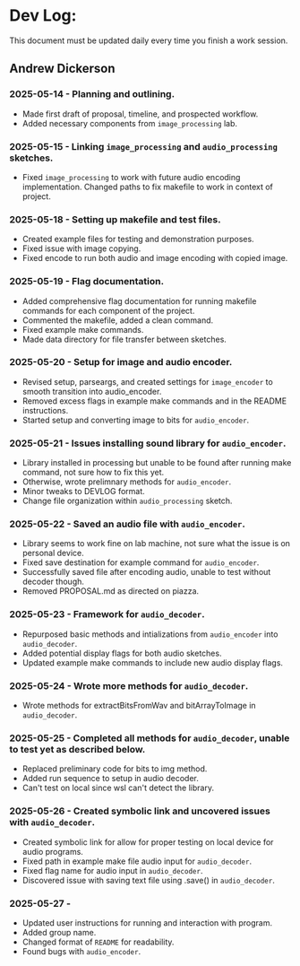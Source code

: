 # Dev Log:

This document must be updated daily every time you finish a work session.

## Andrew Dickerson

### 2025-05-14 - Planning and outlining.
- Made first draft of proposal, timeline, and prospected workflow.
- Added necessary components from `image_processing` lab.

### 2025-05-15 - Linking `image_processing` and `audio_processing` sketches.
- Fixed `image_processing` to work with future audio encoding implementation. Changed paths to fix makefile to work in context of project.

### 2025-05-18 - Setting up makefile and test files.
- Created example files for testing and demonstration purposes. 
- Fixed issue with image copying.
- Fixed encode to run both audio and image encoding with copied image.

### 2025-05-19 - Flag documentation.
- Added comprehensive flag documentation for running makefile commands for each component of the project.
- Commented the makefile, added a clean command.
- Fixed example make commands.
- Made data directory for file transfer between sketches.

### 2025-05-20 - Setup for image and audio encoder.
- Revised setup, parseargs, and created settings for `image_encoder` to smooth transition into audio_encoder.
- Removed excess flags in example make commands and in the README instructions.
- Started setup and converting image to bits for `audio_encoder`.

### 2025-05-21 - Issues installing sound library for `audio_encoder`.
- Library installed in processing but unable to be found after running make command, not sure how to fix this yet.
- Otherwise, wrote prelimnary methods for `audio_encoder`.
- Minor tweaks to DEVLOG format.
- Change file organization within `audio_processing` sketch.

### 2025-05-22 - Saved an audio file with `audio_encoder`.
- Library seems to work fine on lab machine, not sure what the issue is on personal device.
- Fixed save destination for example command for `audio_encoder`.
- Successfully saved file after encoding audio, unable to test without decoder though. 
- Removed PROPOSAL.md as directed on piazza.

### 2025-05-23 - Framework for `audio_decoder`.
- Repurposed basic methods and intializations from `audio_encoder` into `audio_decoder`.
- Added potential display flags for both audio sketches.
- Updated example make commands to include new audio display flags.

### 2025-05-24 - Wrote more methods for `audio_decoder`.
- Wrote methods for extractBitsFromWav and bitArrayToImage in `audio_decoder`.

### 2025-05-25 - Completed all methods for `audio_decoder`, unable to test yet as described below.
- Replaced preliminary code for bits to img method.
- Added run sequence to setup in audio decoder.
- Can't test on local since wsl can't detect the library.

### 2025-05-26 - Created symbolic link and uncovered issues with `audio_decoder`.
- Created symbolic link for allow for proper testing on local device for audio programs.
- Fixed path in example make file audio input for `audio_decoder`.
- Fixed flag name for audio input in `audio_decoder`.
- Discovered issue with saving text file using .save() in `audio_decoder`.

### 2025-05-27 - 
- Updated user instructions for running and interaction with program.
- Added group name.
- Changed format of `README` for readability.
- Found bugs with `audio_encoder`.
